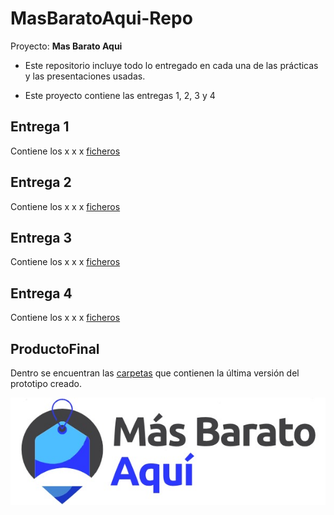 # MasBaratoAqui-Repo

Proyecto: **Mas Barato Aqui**

- Este repositorio incluye todo lo entregado en cada una de las prácticas y las presentaciones usadas.

- Este proyecto contiene las entregas 1, 2, 3 y 4

## Entrega 1

Contiene los x x x  [ficheros](https://github.com/faguilera1952/MasBaratoAqui-Repo/tree/main/Entrega%201) 

## Entrega 2

Contiene los x x x [ficheros](https://github.com/faguilera1952/MasBaratoAqui-Repo/tree/main/Entrega%202)

## Entrega 3

Contiene los x x x [ficheros](https://github.com/faguilera1952/MasBaratoAqui-Repo/tree/main/Entrega%203)

## Entrega 4

Contiene los x x x [ficheros](https://github.com/faguilera1952/MasBaratoAqui-Repo/tree/main/Entrega%204)

## ProductoFinal

Dentro se encuentran las [carpetas](https://github.com/faguilera1952/MasBaratoAqui-Repo/tree/main/ProductoFinal) que contienen la última versión del prototipo creado.

![logo](/imagenes/logo.jpg)
